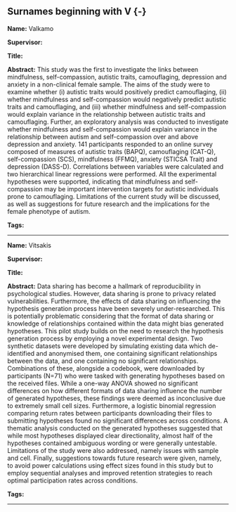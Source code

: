 



## Surnames beginning with V {-}

**Name:**  Valkamo

**Supervisor:**  

**Title:** 

**Abstract:** This study was the first to investigate the links between mindfulness, self-compassion, autistic traits, camouflaging, depression and anxiety in a non-clinical female sample. The aims of the study were to examine whether (i) autistic traits would positively predict camouflaging, (ii) whether mindfulness and self-compassion would negatively predict autistic traits and camouflaging, and (iii) whether mindfulness and self-compassion would explain variance in the relationship between autistic traits and camouflaging. Further, an exploratory analysis was conducted to investigate whether mindfulness and self-compassion would explain variance in the relationship between autism and self-compassion over and above depression and anxiety. 141 participants responded to an online survey composed of measures of autistic traits (BAPQ), camouflaging (CAT-Q), self-compassion (SCS), mindfulness (FFMQ), anxiety (STICSA Trait) and depression (DASS-D). Correlations between variables were calculated and two hierarchical linear regressions were performed. All the experimental hypotheses were supported, indicating that mindfulness and self-compassion may be important intervention targets for autistic individuals prone to camouflaging. Limitations of the current study will be discussed, as well as suggestions for future research and the implications for the female phenotype of autism.

**Tags:** 

---



**Name:**  Vitsakis

**Supervisor:**  

**Title:** 

**Abstract:** Data sharing has become a hallmark of reproducibility in psychological studies. However, data sharing is prone to privacy related vulnerabilities. Furthermore, the effects of data sharing on influencing the hypothesis generation process have been severely under-researched. This is potentially problematic considering that the format of data sharing or knowledge of relationships contained within the data might bias generated hypotheses. This pilot study builds on the need to research the hypothesis generation process by employing a novel experimental design. Two synthetic datasets were developed by simulating existing data which de-identified and anonymised them, one containing significant relationships between the data, and one containing no significant relationships. Combinations of these, alongside a codebook, were downloaded by participants (N=71) who were tasked with generating hypotheses based on the received files. While a one-way ANOVA showed no significant differences on how different formats of data sharing influence the number of generated hypotheses, these findings were deemed as inconclusive due to extremely small cell sizes. Furthermore, a logistic binomial regression comparing return rates between participants downloading their files to submitting hypotheses found no significant differences across conditions. A thematic analysis conducted on the generated hypotheses suggested that while most hypotheses displayed clear directionality, almost half of the hypotheses contained ambiguous wording or were generally untestable. Limitations of the study were also addressed, namely issues with sample and cell. Finally, suggestions towards future research were given, namely, to avoid power calculations using effect sizes found in this study but to employ sequential analyses and improved retention strategies to reach optimal participation rates across conditions.

**Tags:** 

---
